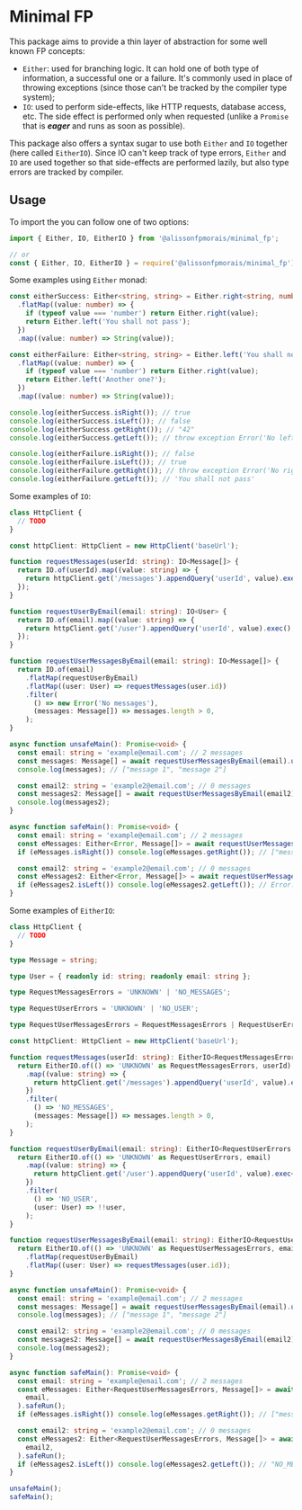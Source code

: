 # Minimal FP

This package aims to provide a thin layer of abstraction for some well known FP concepts:
- `Either`: used for branching logic. It can hold one of both type of information, a successful one or a failure. It's commonly used in place of throwing exceptions (since those can't be tracked by the compiler type system);
- `IO`: used to perform side-effects, like HTTP requests, database access, etc. The side effect is performed only when requested (unlike a `Promise` that is ___eager___ and runs as soon as possible).

This package also offers a syntax sugar to use both `Either` and `IO` together (here called `EitherIO`). Since IO can't keep track of type errors, `Either` and `IO` are used together so that side-effects are performed lazily, but also type errors are tracked by compiler.

## Usage

To import the you can follow one of two options:
```typescript
import { Either, IO, EitherIO } from '@alissonfpmorais/minimal_fp';

// or
const { Either, IO, EitherIO } = require('@alissonfpmorais/minimal_fp');
```

Some examples using `Either` monad:
```typescript
const eitherSuccess: Either<string, string> = Either.right<string, number>(42)
  .flatMap((value: number) => {
    if (typeof value === 'number') return Either.right(value);
    return Either.left('You shall not pass');
  })
  .map((value: number) => String(value));

const eitherFailure: Either<string, string> = Either.left('You shall not pass')
  .flatMap((value: number) => {
    if (typeof value === 'number') return Either.right(value);
    return Either.left('Another one?');
  })
  .map((value: number) => String(value));

console.log(eitherSuccess.isRight()); // true
console.log(eitherSuccess.isLeft()); // false
console.log(eitherSuccess.getRight()); // "42"
console.log(eitherSuccess.getLeft()); // throw exception Error('No left value found')

console.log(eitherFailure.isRight()); // false
console.log(eitherFailure.isLeft()); // true
console.log(eitherFailure.getRight()); // throw exception Error('No right value found')
console.log(eitherFailure.getLeft()); // 'You shall not pass'
```

Some examples of `IO`:
```typescript
class HttpClient {
  // TODO
}

const httpClient: HttpClient = new HttpClient('baseUrl');

function requestMessages(userId: string): IO<Message[]> {
  return IO.of(userId).map((value: string) => {
    return httpClient.get('/messages').appendQuery('userId', value).exec();
  });
}

function requestUserByEmail(email: string): IO<User> {
  return IO.of(email).map((value: string) => {
    return httpClient.get('/user').appendQuery('userId', value).exec();
  });
}

function requestUserMessagesByEmail(email: string): IO<Message[]> {
  return IO.of(email)
    .flatMap(requestUserByEmail)
    .flatMap((user: User) => requestMessages(user.id))
    .filter(
      () => new Error('No messages'),
      (messages: Message[]) => messages.length > 0,
    );
}

async function unsafeMain(): Promise<void> {
  const email: string = 'example@email.com'; // 2 messages
  const messages: Message[] = await requestUserMessagesByEmail(email).unsafeRun();
  console.log(messages); // ["message 1", "message 2"]

  const email2: string = 'example2@email.com'; // 0 messages
  const messages2: Message[] = await requestUserMessagesByEmail(email2).unsafeRun(); // throws exception Error: 'No messages' (use try/catch)
  console.log(messages2);
}

async function safeMain(): Promise<void> {
  const email: string = 'example@email.com'; // 2 messages
  const eMessages: Either<Error, Message[]> = await requestUserMessagesByEmail(email).safeRun();
  if (eMessages.isRight()) console.log(eMessages.getRight()); // ["message 1", "message 2"]

  const email2: string = 'example2@email.com'; // 0 messages
  const eMessages2: Either<Error, Message[]> = await requestUserMessagesByEmail(email2).safeRun();
  if (eMessages2.isLeft()) console.log(eMessages2.getLeft()); // Error: "No messages"
}
```

Some examples of `EitherIO`:
```typescript
class HttpClient {
  // TODO
}

type Message = string;

type User = { readonly id: string; readonly email: string };

type RequestMessagesErrors = 'UNKNOWN' | 'NO_MESSAGES';

type RequestUserErrors = 'UNKNOWN' | 'NO_USER';

type RequestUserMessagesErrors = RequestMessagesErrors | RequestUserErrors;

const httpClient: HttpClient = new HttpClient('baseUrl');

function requestMessages(userId: string): EitherIO<RequestMessagesErrors, Message[]> {
  return EitherIO.of(() => 'UNKNOWN' as RequestMessagesErrors, userId)
    .map((value: string) => {
      return httpClient.get('/messages').appendQuery('userId', value).exec<Message[]>();
    })
    .filter(
      () => 'NO_MESSAGES',
      (messages: Message[]) => messages.length > 0,
    );
}

function requestUserByEmail(email: string): EitherIO<RequestUserErrors, User> {
  return EitherIO.of(() => 'UNKNOWN' as RequestUserErrors, email)
    .map((value: string) => {
      return httpClient.get('/user').appendQuery('userId', value).exec<User>();
    })
    .filter(
      () => 'NO_USER',
      (user: User) => !!user,
    );
}

function requestUserMessagesByEmail(email: string): EitherIO<RequestUserMessagesErrors, ReadonlyArray<Message>> {
  return EitherIO.of(() => 'UNKNOWN' as RequestUserMessagesErrors, email)
    .flatMap(requestUserByEmail)
    .flatMap((user: User) => requestMessages(user.id));
}

async function unsafeMain(): Promise<void> {
  const email: string = 'example@email.com'; // 2 messages
  const messages: Message[] = await requestUserMessagesByEmail(email).unsafeRun();
  console.log(messages); // ["message 1", "message 2"]

  const email2: string = 'example2@email.com'; // 0 messages
  const messages2: Message[] = await requestUserMessagesByEmail(email2).unsafeRun(); // throws exception "NO_MESSAGES"
  console.log(messages2);
}

async function safeMain(): Promise<void> {
  const email: string = 'example@email.com'; // 2 messages
  const eMessages: Either<RequestUserMessagesErrors, Message[]> = await requestUserMessagesByEmail(
    email,
  ).safeRun();
  if (eMessages.isRight()) console.log(eMessages.getRight()); // ["message 1", "message 2"]

  const email2: string = 'example2@email.com'; // 0 messages
  const eMessages2: Either<RequestUserMessagesErrors, Message[]> = await requestUserMessagesByEmail(
    email2,
  ).safeRun();
  if (eMessages2.isLeft()) console.log(eMessages2.getLeft()); // "NO_MESSAGES"
}

unsafeMain();
safeMain();
```